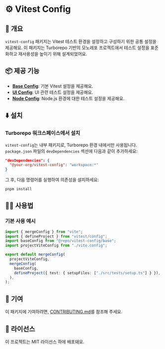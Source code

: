 # ⚙️ Vitest Config

## 📖 개요

`vitest-config` 패키지는 Vitest 테스트 환경을 설정하고 구성하기 위한 공통 설정을 제공해요. 이 패키지는 Turborepo 기반의 모노레포 프로젝트에서 테스트 설정을 표준화하고 재사용성을 높이기 위해 설계되었어요.

## 📦 제공 기능

- **[Base Config](./configs/base.js)**: 기본 Vitest 설정을 제공해요.
- **[UI Config](./configs/ui.js)**: UI 관련 테스트 설정을 제공해요.
- **[Node Config](./configs/node.js)**: Node.js 환경에 대한 테스트 설정을 제공해요.

## ⬇️ 설치

### Turborepo 워크스페이스에서 설치

`vitest-config`는 내부 패키지로, Turborepo 환경 내에서만 사용됩니다. `package.json` 파일의 `devDependencies` 섹션에 다음과 같이 추가하세요:

```json
"devDependencies": {
  "@your-org/vitest-config": "workspace:*"
}
```

그 후, 다음 명령어를 실행하여 의존성을 설치하세요:

```bash
pnpm install
```

## 🧑‍💻 사용법

### 기본 사용 예시

```typescript
import { mergeConfig } from "vite";
import { defineProject } from "vitest/config";
import baseConfig from "@repo/vitest-config/base";
import projectViteConfig from "./vite.config";

export default mergeConfig(
  projectViteConfig,
  mergeConfig(
    baseConfig,
    defineProject({ test: { setupFiles: ["./src/tests/setup.ts"] } }),
  ),
);
```

## 🤝 기여

이 패키지에 기여하려면, [CONTRIBUTING.md](../CONTRIBUTING.md)를 참조해 주세요.

## 📜 라이선스

이 프로젝트는 MIT 라이선스 하에 배포돼요.
